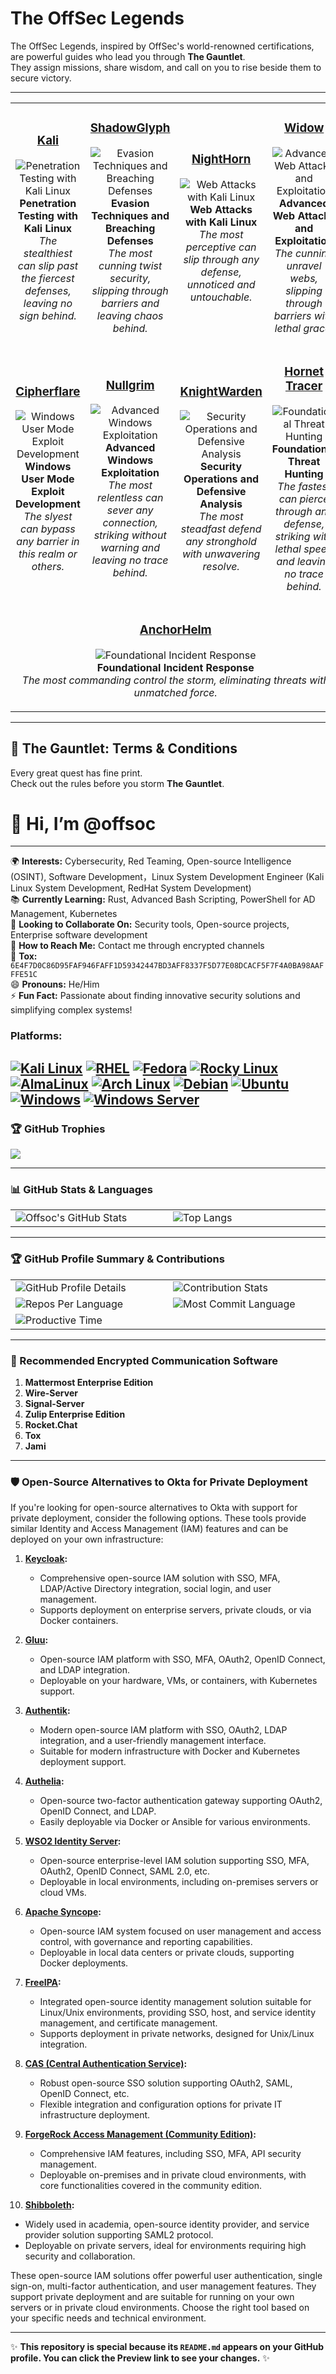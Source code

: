 # The OffSec Legends

The OffSec Legends, inspired by OffSec's world-renowned certifications, are powerful guides who lead you through **The Gauntlet**.  
They assign missions, share wisdom, and call on you to rise beside them to secure victory.

---

<table>
<tr>
<td align="center" width="25%">

### [Kali](https://www.offsec.com/courses/pen-200/)  
![Penetration Testing with Kali Linux](https://cdn.sanity.io/images/t7y0tkf4/production/e80af23eff62e1d2453208cc450b62c275f933e1-401x318.png)  
**Penetration Testing with Kali Linux**  
*The stealthiest can slip past the fiercest defenses, leaving no sign behind.*

</td>
<td align="center" width="25%">

### [ShadowGlyph](https://www.offsec.com/courses/pen-300/)  
![Evasion Techniques and Breaching Defenses](https://cdn.sanity.io/images/t7y0tkf4/production/11d1c860884c89c7a2fa3419067ce7f73789afbb-401x318.png)  
**Evasion Techniques and Breaching Defenses**  
*The most cunning twist security, slipping through barriers and leaving chaos behind.*

</td>
<td align="center" width="25%">

### [NightHorn](https://www.offsec.com/courses/web-200/)  
![Web Attacks with Kali Linux](https://cdn.sanity.io/images/t7y0tkf4/production/ebca4e3638ec3c2312509abbca76adb2e2149504-401x318.png)  
**Web Attacks with Kali Linux**  
*The most perceptive can slip through any defense, unnoticed and untouchable.*

</td>
<td align="center" width="25%">

### [Widow](https://www.offsec.com/courses/web-300/)  
![Advanced Web Attacks and Exploitation](https://cdn.sanity.io/images/t7y0tkf4/production/19e514c81ab87559af65bf7a533fd4107fe49e8f-401x318.png)  
**Advanced Web Attacks and Exploitation**  
*The cunning unravel webs, slipping through barriers with lethal grace.*

</td>
</tr>

<tr>
<td align="center" width="25%">

### [Cipherflare](https://www.offsec.com/courses/exp-301/)  
![Windows User Mode Exploit Development](https://cdn.sanity.io/images/t7y0tkf4/production/c3e565ad51d46bb063f2c994e7264e049b94aa5e-401x318.png)  
**Windows User Mode Exploit Development**  
*The slyest can bypass any barrier in this realm or others.*

</td>
<td align="center" width="25%">

### [Nullgrim](https://www.offsec.com/courses/exp-401/)  
![Advanced Windows Exploitation](https://cdn.sanity.io/images/t7y0tkf4/production/9d43a9917c7ebcb6ff891ce73decb42bf0a00393-401x318.png)  
**Advanced Windows Exploitation**  
*The most relentless can sever any connection, striking without warning and leaving no trace behind.*

</td>
<td align="center" width="25%">

### [KnightWarden](https://www.offsec.com/courses/soc-200/)  
![Security Operations and Defensive Analysis](https://cdn.sanity.io/images/t7y0tkf4/production/632b467abe24f756a82ec9bc37129cb180dbfb54-401x318.png)  
**Security Operations and Defensive Analysis**  
*The most steadfast defend any stronghold with unwavering resolve.*

</td>
<td align="center" width="25%">

### [Hornet Tracer](https://www.offsec.com/courses/th-200/)  
![Foundational Threat Hunting](https://cdn.sanity.io/images/t7y0tkf4/production/d45c2f1874df0932980598d48a3c56502e10be7d-401x318.png)  
**Foundational Threat Hunting**  
*The fastest can pierce through any defense, striking with lethal speed and leaving no trace behind.*

</td>
</tr>

<tr>
<td align="center" colspan="4">

### [AnchorHelm](https://www.offsec.com/courses/ir-200/)  
![Foundational Incident Response](https://cdn.sanity.io/images/t7y0tkf4/production/458311232caa250c1c79272c22dd3ccfb7a17314-401x318.png)  
**Foundational Incident Response**  
*The most commanding control the storm, eliminating threats with unmatched force.*

</td>
</tr>
</table>

---

## 📜 The Gauntlet: Terms & Conditions

Every great quest has fine print.  
Check out the rules before you storm **The Gauntlet**.


# 👋 Hi, I’m @offsoc  
---

🌍 **Interests:** Cybersecurity, Red Teaming, Open-source Intelligence (OSINT), Software Development，Linux System Development Engineer (Kali Linux System Development, RedHat System Development)    
📚 **Currently Learning:** Rust, Advanced Bash Scripting, PowerShell for AD Management, Kubernetes  
🤝 **Looking to Collaborate On:** Security tools, Open-source projects, Enterprise software development  
📧 **How to Reach Me:** Contact me through encrypted channels  
👩 **Tox:** `6E4F7D0C86D95FAF946FAFF1D59342447BD3AFF8337F5D77E08DCACF5F7F4A0BA98AAFFFE51C`  
😄 **Pronouns:** He/Him  
⚡ **Fun Fact:** Passionate about finding innovative security solutions and simplifying complex systems!  

### Platforms: 
[![Kali Linux](https://img.shields.io/badge/-Kali%20Linux-557C94?logo=kalilinux&logoColor=white)](https://www.kali.org/get-kali)
[![RHEL](https://img.shields.io/badge/-RHEL-CC0000?logo=redhat&logoColor=white)](https://developers.redhat.com/products/rhel/download#publicandprivatecloudreadyrhelimages)
[![Fedora](https://img.shields.io/badge/-Fedora-294172?logo=fedora&logoColor=white)](https://fedoraproject.org/workstation/)
[![Rocky Linux](https://img.shields.io/badge/-Rocky%20Linux-10B981?logo=rockylinux&logoColor=white)](https://rockylinux.org/download)
[![AlmaLinux](https://img.shields.io/badge/-AlmaLinux-2482C5?logo=almalinux&logoColor=white)](https://almalinux.org/get-almalinux/)
[![Arch Linux](https://img.shields.io/badge/-Arch%20Linux-1793d1?logo=archlinux&logoColor=white)](https://archlinux.org/download/)
[![Debian](https://img.shields.io/badge/-Debian-A81D33?logo=debian&logoColor=white)](https://www.debian.org)
[![Ubuntu](https://img.shields.io/badge/-Ubuntu-ff4500?logo=ubuntu&logoColor=white)](https://ubuntu.com/download/desktop)
[![Windows](https://img.shields.io/badge/-Windows-0078D6?logo=windows&logoColor=white)](https://www.microsoft.com/en-us/software-download/windows11)
[![Windows Server](https://img.shields.io/badge/-Windows%20Server-0078D6?logo=windows&logoColor=white)](https://info.microsoft.com/ww-landing-evaluate-windows-server-2025.html?lcid=en-us&culture=en-us&country=us)
---

### 🏆 GitHub Trophies
![](https://github-profile-trophy.vercel.app/?username=offsoc&theme=radical&no-frame=false&no-bg=true&margin-w=4)

---

### 📊 GitHub Stats & Languages

<table>
  <tr>
    <td width="35%">
      <img src="https://github-readme-stats.vercel.app/api?username=offsoc&show_icons=true&theme=dark" alt="Offsoc's GitHub Stats" />
    </td>
    <td width="35%">
      <img src="https://github-readme-stats.vercel.app/api/top-langs/?username=offsoc&layout=compact&theme=dark" alt="Top Langs" />
    </td>
  </tr>
</table>

---

### 🏆 GitHub Profile Summary & Contributions

<table>
  <tr>
    <td width="35%">
      <img src="http://github-profile-summary-cards.vercel.app/api/cards/profile-details?username=offsoc&theme=github_dark" alt="GitHub Profile Details" />
    </td>
    <td width="35%">
      <img src="http://github-profile-summary-cards.vercel.app/api/cards/stats?username=offsoc&theme=github_dark" alt="Contribution Stats" />
    </td>
  </tr>
  <tr>
    <td width="35%">
      <img src="http://github-profile-summary-cards.vercel.app/api/cards/repos-per-language?username=offsoc&theme=github_dark" alt="Repos Per Language" />
    </td>
    <td width="35%">
      <img src="http://github-profile-summary-cards.vercel.app/api/cards/most-commit-language?username=offsoc&theme=github_dark" alt="Most Commit Language" />
    </td>
  </tr>
  <tr>
    <td colspan="2">
      <img src="http://github-profile-summary-cards.vercel.app/api/cards/productive-time?username=offsoc&theme=github_dark&utcOffset=8" alt="Productive Time" />
    </td>
  </tr>
</table>

---

### 🚀 Recommended Encrypted Communication Software

1. **Mattermost Enterprise Edition**  
2. **Wire-Server**  
3. **Signal-Server**  
4. **Zulip Enterprise Edition**  
5. **Rocket.Chat**  
6. **Tox**  
7. **Jami**  

---

### 🛡️ Open-Source Alternatives to Okta for Private Deployment

If you're looking for open-source alternatives to Okta with support for private deployment, consider the following options. These tools provide similar Identity and Access Management (IAM) features and can be deployed on your own infrastructure:

1. **[Keycloak](https://www.keycloak.org/):**  
   - Comprehensive open-source IAM solution with SSO, MFA, LDAP/Active Directory integration, social login, and user management.  
   - Supports deployment on enterprise servers, private clouds, or via Docker containers.

2. **[Gluu](https://gluu.org/):**  
   - Open-source IAM platform with SSO, MFA, OAuth2, OpenID Connect, and LDAP integration.  
   - Deployable on your hardware, VMs, or containers, with Kubernetes support.

3. **[Authentik](https://goauthentik.io/):**  
   - Modern open-source IAM platform with SSO, OAuth2, LDAP integration, and a user-friendly management interface.  
   - Suitable for modern infrastructure with Docker and Kubernetes deployment support.

4. **[Authelia](https://www.authelia.com/):**  
   - Open-source two-factor authentication gateway supporting OAuth2, OpenID Connect, and LDAP.  
   - Easily deployable via Docker or Ansible for various environments.

5. **[WSO2 Identity Server](https://wso2.com/identity-and-access-management/):**  
   - Open-source enterprise-level IAM solution supporting SSO, MFA, OAuth2, OpenID Connect, SAML 2.0, etc.  
   - Deployable in local environments, including on-premises servers or cloud VMs.

6. **[Apache Syncope](https://syncope.apache.org/):**  
   - Open-source IAM system focused on user management and access control, with governance and reporting capabilities.  
   - Deployable in local data centers or private clouds, supporting Docker deployments.

7. **[FreeIPA](https://www.freeipa.org/):**  
   - Integrated open-source identity management solution suitable for Linux/Unix environments, providing SSO, host, and service identity management, and certificate management.  
   - Supports deployment in private networks, designed for Unix/Linux integration.

8. **[CAS (Central Authentication Service)](https://apereo.github.io/cas/):**  
   - Robust open-source SSO solution supporting OAuth2, SAML, OpenID Connect, etc.  
   - Flexible integration and configuration options for private IT infrastructure deployment.

9. **[ForgeRock Access Management (Community Edition)](https://www.forgerock.com/):**  
   - Comprehensive IAM features, including SSO, MFA, API security management.  
   - Deployable on-premises and in private cloud environments, with core functionalities covered in the community edition.

10. **[Shibboleth](https://shibboleth.net/):**  
   - Widely used in academia, open-source identity provider, and service provider solution supporting SAML2 protocol.  
   - Deployable on private servers, ideal for environments requiring high security and collaboration.

These open-source IAM solutions offer powerful user authentication, single sign-on, multi-factor authentication, and user management features. They support private deployment and are suitable for running on your own servers or in private cloud environments. Choose the right tool based on your specific needs and technical environment.

---

✨ **This repository is special because its `README.md` appears on your GitHub profile. You can click the Preview link to see your changes.** ✨
